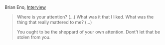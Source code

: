 Brian Eno, [Interview](https://www.youtube.com/watch?v=nR4JAonAR4g&t=735s)

> Where is your attention? (…)
> What was it that I liked. What was the thing  that really mattered to me? (…)
> 
> You ought to be the sheppard of your own attention.
> Dont’t let that be stolen from you.